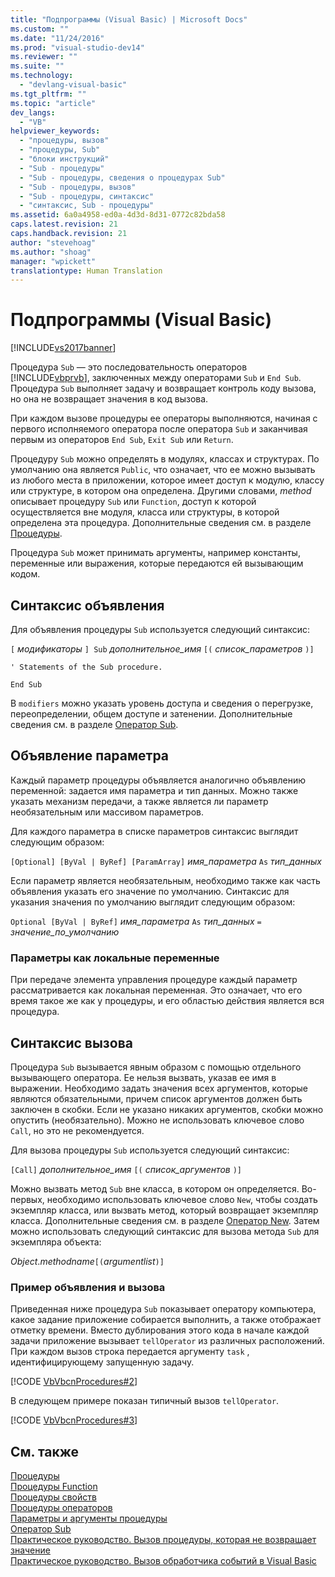 ```yaml
---
title: "Подпрограммы (Visual Basic) | Microsoft Docs"
ms.custom: ""
ms.date: "11/24/2016"
ms.prod: "visual-studio-dev14"
ms.reviewer: ""
ms.suite: ""
ms.technology: 
  - "devlang-visual-basic"
ms.tgt_pltfrm: ""
ms.topic: "article"
dev_langs: 
  - "VB"
helpviewer_keywords: 
  - "процедуры, вызов"
  - "процедуры, Sub"
  - "блоки инструкций"
  - "Sub - процедуры"
  - "Sub - процедуры, сведения о процедурах Sub"
  - "Sub - процедуры, вызов"
  - "Sub - процедуры, синтаксис"
  - "синтаксис, Sub - процедуры"
ms.assetid: 6a0a4958-ed0a-4d3d-8d31-0772c82bda58
caps.latest.revision: 21
caps.handback.revision: 21
author: "stevehoag"
ms.author: "shoag"
manager: "wpickett"
translationtype: Human Translation
---
```

# Подпрограммы (Visual Basic)
[!INCLUDE[vs2017banner](../../../../csharp/includes/vs2017banner.md)]

Процедура `Sub` — это последовательность операторов [!INCLUDE[vbprvb](../../../../csharp/programming-guide/concepts/linq/includes/vbprvb_md.md)], заключенных между операторами `Sub` и `End Sub`.  Процедура `Sub` выполняет задачу и возвращает контроль коду вызова, но она не возвращает значения в код вызова.  
  
 При каждом вызове процедуры ее операторы выполняются, начиная с первого исполняемого оператора после оператора `Sub` и заканчивая первым из операторов `End Sub`, `Exit Sub` или `Return`.  
  
 Процедуру `Sub` можно определять в модулях, классах и структурах.  По умолчанию она является `Public`, что означает, что ее можно вызывать из любого места в приложении, которое имеет доступ к модулю, классу или структуре, в котором она определена.  Другими словами, *method* описывает процедуру `Sub` или `Function`, доступ к которой осуществляется вне модуля, класса или структуры, в которой определена эта процедура.  Дополнительные сведения см. в разделе [Процедуры](../../../../visual-basic/programming-guide/language-features/procedures/index.md).  
  
 Процедура `Sub` может принимать аргументы, например константы, переменные или выражения, которые передаются ей вызывающим кодом.  
  
## Синтаксис объявления  
 Для объявления процедуры `Sub` используется следующий синтаксис:  
  
 `[` *модификаторы* `] Sub`  *дополнительное\_имя* `[(` *список\_параметров* `)]`  
  
 `' Statements of the Sub procedure.`  
  
 `End Sub`  
  
 В `modifiers` можно указать уровень доступа и сведения о перегрузке, переопределении, общем доступе и затенении.  Дополнительные сведения см. в разделе [Оператор Sub](../../../../visual-basic/language-reference/statements/sub-statement.md).  
  
## Объявление параметра  
 Каждый параметр процедуры объявляется аналогично объявлению переменной: задается имя параметра и тип данных.  Можно также указать механизм передачи, а также является ли параметр необязательным или массивом параметров.  
  
 Для каждого параметра в списке параметров синтаксис выглядит следующим образом:  
  
 `[Optional] [ByVal | ByRef] [ParamArray]`  *имя\_параметра*  `As`  *тип\_данных*  
  
 Если параметр является необязательным, необходимо также как часть объявления указать его значение по умолчанию.  Синтаксис для указания значения по умолчанию выглядит следующим образом:  
  
 `Optional [ByVal | ByRef]`  *имя\_параметра*  `As`  *тип\_данных*  `=`  *значение\_по\_умолчанию*  
  
### Параметры как локальные переменные  
 При передаче элемента управления процедуре каждый параметр рассматривается как локальная переменная.  Это означает, что его время такое же как у процедуры, и его областью действия является вся процедура.  
  
## Синтаксис вызова  
 Процедура `Sub` вызывается явным образом с помощью отдельного вызывающего оператора.  Ее нельзя вызвать, указав ее имя в выражении.  Необходимо задать значения всех аргументов, которые являются обязательными, причем список аргументов должен быть заключен в скобки.  Если не указано никаких аргументов, скобки можно опустить \(необязательно\).  Можно не использовать ключевое слово `Call`, но это не рекомендуется.  
  
 Для вызова процедуры `Sub` используется следующий синтаксис:  
  
 `[Call]`  *дополнительное\_имя* `[(` *список\_аргументов* `)]`  
  
 Можно вызвать метод `Sub` вне класса, в котором он определяется.  Во\-первых, необходимо использовать ключевое слово `New`, чтобы создать экземпляр класса, или вызвать метод, который возвращает экземпляр класса.  Дополнительные сведения см. в разделе [Оператор New](../../../../visual-basic/language-reference/operators/new-operator.md).  Затем можно использовать следующий синтаксис для вызова метода `Sub` для экземпляра объекта:  
  
 *Object*.*methodname*`[(`*argumentlist*`)]`  
  
### Пример объявления и вызова  
 Приведенная ниже процедура `Sub` показывает оператору компьютера, какое задание приложение собирается выполнить, а также отображает отметку времени.  Вместо дублирования этого кода в начале каждой задачи приложение вызывает  `tellOperator`  из различных расположений.  При каждом вызов строка передается аргументу  `task` , идентифицирующему запущенную задачу.  
  
 [!CODE [VbVbcnProcedures#2](../CodeSnippet/VS_Snippets_VBCSharp/VbVbcnProcedures#2)]  
  
 В следующем примере показан типичный вызов  `tellOperator`.  
  
 [!CODE [VbVbcnProcedures#3](../CodeSnippet/VS_Snippets_VBCSharp/VbVbcnProcedures#3)]  
  
## См. также  
 [Процедуры](../../../../visual-basic/programming-guide/language-features/procedures/index.md)   
 [Процедуры Function](../../../../visual-basic/programming-guide/language-features/procedures/function-procedures.md)   
 [Процедуры свойств](../../../../visual-basic/programming-guide/language-features/procedures/property-procedures.md)   
 [Процедуры операторов](../../../../visual-basic/programming-guide/language-features/procedures/operator-procedures.md)   
 [Параметры и аргументы процедуры](../../../../visual-basic/programming-guide/language-features/procedures/procedure-parameters-and-arguments.md)   
 [Оператор Sub](../../../../visual-basic/language-reference/statements/sub-statement.md)   
 [Практическое руководство. Вызов процедуры, которая не возвращает значение](../../../../visual-basic/programming-guide/language-features/procedures/how-to-call-a-procedure-that-does-not-return-a-value.md)   
 [Практическое руководство. Вызов обработчика событий в Visual Basic](../../../../visual-basic/programming-guide/language-features/procedures/how-to-call-an-event-handler.md)